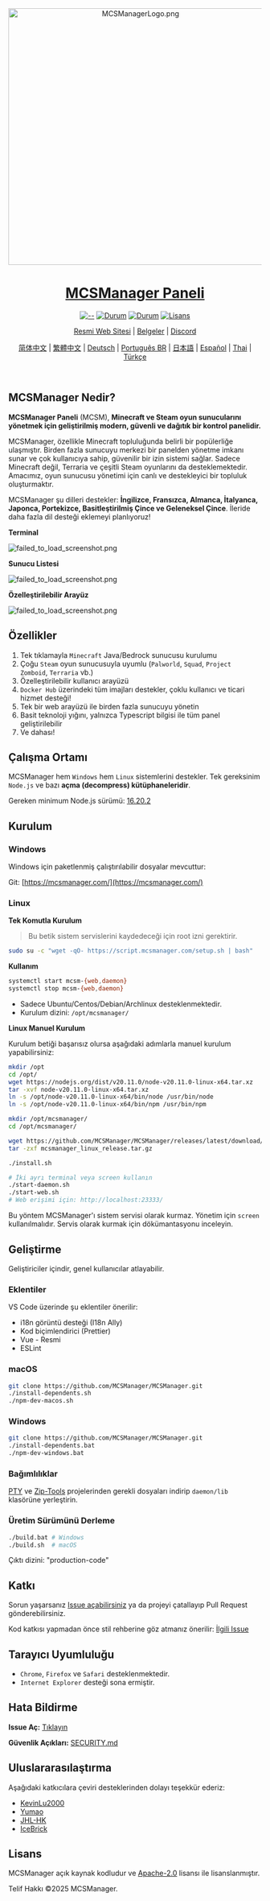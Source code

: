 
<div align="center">
  <a href="https://mcsmanager.com/" target="_blank">
    <img src="https://public-link.oss-cn-shenzhen.aliyuncs.com/mcsm_picture/logo.png" alt="MCSManagerLogo.png" width="510px" />    
  </a>

  <br />

  <h1 id="mcsmanager">
    <a href="https://mcsmanager.com/" target="_blank">MCSManager Paneli</a>
  </h1>

[![--](https://img.shields.io/badge/Support-Windows/Linux-green.svg)](https://github.com/MCSManager)
[![Durum](https://img.shields.io/badge/npm-v8.9.14-blue.svg)](https://www.npmjs.com/)
[![Durum](https://img.shields.io/badge/node-v16.20.2-blue.svg)](https://nodejs.org/en/download/)
[![Lisans](https://img.shields.io/badge/License-Apache%202.0-red.svg)](https://github.com/MCSManager)

[Resmi Web Sitesi](http://mcsmanager.com/) | [Belgeler](https://docs.mcsmanager.com/) | [Discord](https://discord.gg/BNpYMVX7Cd)

[简体中文](README_ZH.md) | [繁體中文](README_TW.md) | [Deutsch](README_DE.md) | [Português BR](README_PTBR.md) |
[日本語](README_JP.md) | [Español](README_ES.md) | [Thai](README_TH.md) | [Türkçe](README_TR.md)

</div>

<br />

## MCSManager Nedir?

**MCSManager Paneli** (MCSM), **Minecraft ve Steam oyun sunucularını yönetmek için geliştirilmiş modern, güvenli ve dağıtık bir kontrol panelidir.**

MCSManager, özellikle Minecraft topluluğunda belirli bir popülerliğe ulaşmıştır. Birden fazla sunucuyu merkezi bir panelden yönetme imkanı sunar ve çok kullanıcıya sahip, güvenilir bir izin sistemi sağlar. Sadece Minecraft değil, Terraria ve çeşitli Steam oyunlarını da desteklemektedir. Amacımız, oyun sunucusu yönetimi için canlı ve destekleyici bir topluluk oluşturmaktır.

MCSManager şu dilleri destekler: **İngilizce, Fransızca, Almanca, İtalyanca, Japonca, Portekizce, Basitleştirilmiş Çince ve Geleneksel Çince**. İleride daha fazla dil desteği eklemeyi planlıyoruz!

**Terminal**

![failed_to_load_screenshot.png](/.github/panel-image.png)

**Sunucu Listesi**

![failed_to_load_screenshot.png](/.github/panel-instances.png)

**Özelleştirilebilir Arayüz**

![failed_to_load_screenshot.png](/.github/panel-custom-layout.gif)

## Özellikler

1. Tek tıklamayla `Minecraft` Java/Bedrock sunucusu kurulumu
2. Çoğu `Steam` oyun sunucusuyla uyumlu (`Palworld`, `Squad`, `Project Zomboid`, `Terraria` vb.)
3. Özelleştirilebilir kullanıcı arayüzü
4. `Docker Hub` üzerindeki tüm imajları destekler, çoklu kullanıcı ve ticari hizmet desteği!
5. Tek bir web arayüzü ile birden fazla sunucuyu yönetin
6. Basit teknoloji yığını, yalnızca Typescript bilgisi ile tüm panel geliştirilebilir
7. Ve dahası!

## Çalışma Ortamı

MCSManager hem `Windows` hem `Linux` sistemlerini destekler. Tek gereksinim `Node.js` ve bazı **açma (decompress) kütüphaneleridir**.

Gereken minimum Node.js sürümü: [16.20.2](https://nodejs.org/en)

## Kurulum

### Windows

Windows için paketlenmiş çalıştırılabilir dosyalar mevcuttur:

Git: [https://mcsmanager.com/](https://mcsmanager.com/)

### Linux

**Tek Komutla Kurulum**

> Bu betik sistem servislerini kaydedeceği için root izni gerektirir.

```bash
sudo su -c "wget -qO- https://script.mcsmanager.com/setup.sh | bash"
```

**Kullanım**

```bash
systemctl start mcsm-{web,daemon}
systemctl stop mcsm-{web,daemon}
```

- Sadece Ubuntu/Centos/Debian/Archlinux desteklenmektedir.
- Kurulum dizini: `/opt/mcsmanager/`

**Linux Manuel Kurulum**

Kurulum betiği başarısız olursa aşağıdaki adımlarla manuel kurulum yapabilirsiniz:

```bash
mkdir /opt
cd /opt/
wget https://nodejs.org/dist/v20.11.0/node-v20.11.0-linux-x64.tar.xz
tar -xvf node-v20.11.0-linux-x64.tar.xz
ln -s /opt/node-v20.11.0-linux-x64/bin/node /usr/bin/node
ln -s /opt/node-v20.11.0-linux-x64/bin/npm /usr/bin/npm

mkdir /opt/mcsmanager/
cd /opt/mcsmanager/

wget https://github.com/MCSManager/MCSManager/releases/latest/download/mcsmanager_linux_release.tar.gz
tar -zxf mcsmanager_linux_release.tar.gz

./install.sh

# İki ayrı terminal veya screen kullanın
./start-daemon.sh
./start-web.sh
# Web erişimi için: http://localhost:23333/
```

Bu yöntem MCSManager'ı sistem servisi olarak kurmaz. Yönetim için `screen` kullanılmalıdır. Servis olarak kurmak için dökümantasyonu inceleyin.

## Geliştirme

Geliştiriciler içindir, genel kullanıcılar atlayabilir.

### Eklentiler

VS Code üzerinde şu eklentiler önerilir:

- i18n görüntü desteği (I18n Ally)
- Kod biçimlendirici (Prettier)
- Vue - Resmi
- ESLint

### macOS

```bash
git clone https://github.com/MCSManager/MCSManager.git
./install-dependents.sh
./npm-dev-macos.sh
```

### Windows

```bash
git clone https://github.com/MCSManager/MCSManager.git
./install-dependents.bat
./npm-dev-windows.bat
```

### Bağımlılıklar

[PTY](https://github.com/MCSManager/PTY) ve [Zip-Tools](https://github.com/MCSManager/Zip-Tools) projelerinden gerekli dosyaları indirip `daemon/lib` klasörüne yerleştirin.

### Üretim Sürümünü Derleme

```bash
./build.bat # Windows
./build.sh  # macOS
```

Çıktı dizini: "production-code"

## Katkı

Sorun yaşarsanız [Issue açabilirsiniz](https://github.com/MCSManager/MCSManager/issues/new/choose) ya da projeyi çatallayıp Pull Request gönderebilirsiniz.

Kod katkısı yapmadan önce stil rehberine göz atmanız önerilir: [İlgili Issue](https://github.com/MCSManager/MCSManager/issues/544)

## Tarayıcı Uyumluluğu

- `Chrome`, `Firefox` ve `Safari` desteklenmektedir.
- `Internet Explorer` desteği sona ermiştir.

## Hata Bildirme

**Issue Aç:** [Tıklayın](https://github.com/MCSManager/MCSManager/issues/new/choose)

**Güvenlik Açıkları:** [SECURITY.md](SECURITY.md)

## Uluslararasılaştırma

Aşağıdaki katkıcılara çeviri desteklerinden dolayı teşekkür ederiz:

- [KevinLu2000](https://github.com/KevinLu2000)
- [Yumao](https://github.com/yumao233)
- [JHL-HK](https://github.com/jhl-hk)
- [IceBrick](https://github.com/IceBrick01)

## Lisans

MCSManager açık kaynak kodludur ve [Apache-2.0](https://www.apache.org/licenses/LICENSE-2.0) lisansı ile lisanslanmıştır.

Telif Hakkı ©2025 MCSManager.
